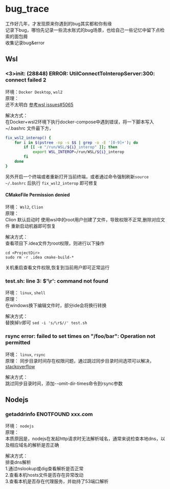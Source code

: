 # bug_trace
工作好几年，才发现原来你遇到的bug其实都和你有缘  
记录下bug，哪怕先记录一些流水账式的bug场景，也给自己一些记忆中留下点检索的面包屑  
收集记录bug&error






## Wsl

### <3>init: (28848) ERROR: UtilConnectToInteropServer:300: connect failed 2
环境：`Docker Desktop`, `wsl2`  
原理：  
还不太明白 [参考wsl issues#5065](https://github.com/microsoft/WSL/issues/5065)  

解决方式：  
在Docker+wsl2环境下执行docker-compose中遇到错误，将一下脚本写入~/.bashrc 文件最下方，
```bash
fix_wsl2_interop() {
    for i in $(pstree -np -s $$ | grep -o -E '[0-9]+'); do
        if [[ -e "/run/WSL/${i}_interop" ]]; then
            export WSL_INTEROP=/run/WSL/${i}_interop
        fi
    done
}
```
另外开启一个终端或者重新打开当前终端，或者通过命令强制刷新`source ~/.bashrc`
后执行 `fix_wsl2_interop` 即可修复


#### CMakeFile Permission denied
环境： `Wsl2`, `Clion`  
原理：  
Clion 默认启动时 使用wsl中的root用户创建了文件，导致权限不正常,删除对应文件 重新启动机器即可恢复

解决方式：  
查看项目下.idea文件为root权限，则进行以下操作  
```
cd <ProjectDir>  
sudo rm -r .idea cmake-build-*  
```
关机重启查看文件权限,恢复到当前用户即可正常运行


### test.sh: line 3: $'\r': command not found
环境： `linux`, `shell`  
原理：   
在windows换下编辑文件时，部分ide会将换行转换  

解决方式：  
替换掉\r即可 `sed -i 's/\r$//' test.sh` 


### rsync error: failed to set times on "/foo/bar": Operation not permitted
环境： `linux`, `rsync`  
原理：
同步目录时间存在权限问题，通过跳过同步目录时间选项可以解决，[stackoverflow](https://stackoverflow.com/questions/667992/rsync-error-failed-to-set-times-on-foo-bar-operation-not-permitted)

解决方式：  
跳过同步目录时间，添加--omit-dir-times命令到rsync参数  



## Nodejs

### getaddrinfo ENOTFOUND xxx.com
环境： `nodejs`  
原理：  
本质原因是，nodejs在发起http请求时无法解析域名，通常来说检查本地dns，以及相应域名的解析是否正确

解决方式：  
排查dns解析  
1.通过nslookup或dig查看解析是否正常  
2.查看本机hosts文件是否存在异常改动  
3.查看本机是否存在代理服务，并劫持了53端口解析  




